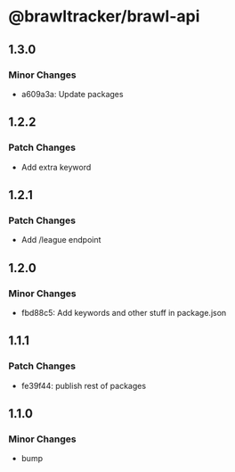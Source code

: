 # @brawltracker/brawl-api

## 1.3.0

### Minor Changes

- a609a3a: Update packages

## 1.2.2

### Patch Changes

- Add extra keyword

## 1.2.1

### Patch Changes

- Add /league endpoint

## 1.2.0

### Minor Changes

- fbd88c5: Add keywords and other stuff in package.json

## 1.1.1

### Patch Changes

- fe39f44: publish rest of packages

## 1.1.0

### Minor Changes

- bump
